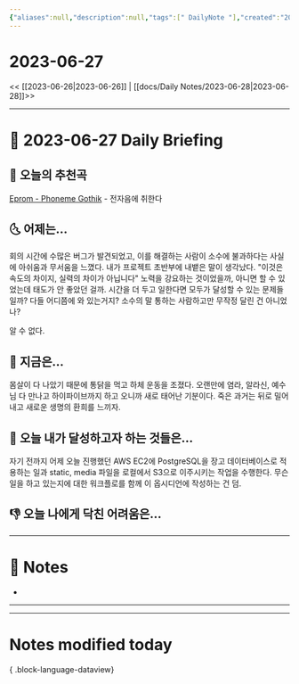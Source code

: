 ```yaml
---
{"aliases":null,"description":null,"tags":[" DailyNote "],"created":"2023-06-27T21:47:14","updated":"2023-07-15T21:30:20","title":"2023-06-27","dg-publish":true,"permalink":"/docs/Daily Notes/2023-06-27/","dgPassFrontmatter":true}
---
```



# 2023-06-27

<< [[2023-06-26\|2023-06-26]] | [[docs/Daily Notes/2023-06-28\|2023-06-28]]>>

---

# 📅 2023-06-27 Daily Briefing

## 🎵 오늘의 추천곡

[Eprom - Phoneme Gothik](https://youtu.be/C9Efy0ojanw) - 전자음에 취한다

## 🌜 어제는...

회의 시간에 수많은 버그가 발견되었고, 이를 해결하는 사람이 소수에 불과하다는 사실에 아쉬움과 무서움을 느꼈다. 내가 프로젝트 초반부에 내뱉은 말이 생각났다. "이것은 속도의 차이지, 실력의 차이가 아닙니다" 노력을 강요하는 것이었을까, 아니면 할 수 있었는데 태도가 안 좋았던 걸까. 시간을 더 두고 일한다면 모두가 달성할 수 있는 문제들일까? 다들 어디쯤에 와 있는거지? 소수의 말 통하는 사람하고만 무작정 달린 건 아니었나? 

알 수 없다.

## 🙌 지금은...

몸살이 다 나았기 때문에 통닭을 먹고 하체 운동을 조졌다. 오랜만에 염라, 알라신, 예수님 다 만나고 하이파이브까지 하고 오니까 새로 태어난 기분이다. 죽은 과거는 뒤로 밀어내고 새로운 생명의 환희를 느끼자.

## 🚀 오늘 내가 달성하고자 하는 것들은...

자기 전까지 어제 오늘 진행했던 AWS EC2에 PostgreSQL을 장고 데이터베이스로 적용하는 일과 static, media 파일을 로컬에서 S3으로 이주시키는 작업을 수행한다. 무슨 일을 하고 있는지에 대한 워크플로를 함께 이 옵시디언에 작성하는 건 덤.

## 👎 오늘 나에게 닥친 어려움은...

---

# 📝 Notes

- 

___



---

# Notes modified today


{ .block-language-dataview}
